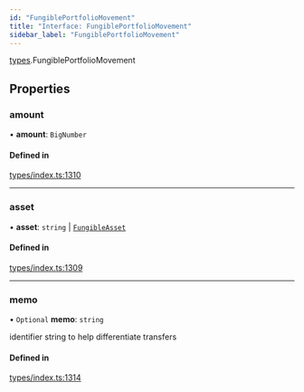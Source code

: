 ```yaml
---
id: "FungiblePortfolioMovement"
title: "Interface: FungiblePortfolioMovement"
sidebar_label: "FungiblePortfolioMovement"
---
```


[types](../../../modules/Types/Types.md).FungiblePortfolioMovement

## Properties

### amount

• **amount**: `BigNumber`

#### Defined in

[types/index.ts:1310](https://github.com/PolymeshAssociation/polymesh-sdk/blob/968f8d70c/src/types/index.ts#L1310)

___

### asset

• **asset**: `string` \| [`FungibleAsset`](../../../classes/API/Entities/Asset/Fungible/FungibleAsset.md)

#### Defined in

[types/index.ts:1309](https://github.com/PolymeshAssociation/polymesh-sdk/blob/968f8d70c/src/types/index.ts#L1309)

___

### memo

• `Optional` **memo**: `string`

identifier string to help differentiate transfers

#### Defined in

[types/index.ts:1314](https://github.com/PolymeshAssociation/polymesh-sdk/blob/968f8d70c/src/types/index.ts#L1314)
